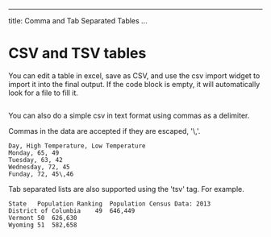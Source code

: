 
---
title: Comma and Tab Separated Tables
...

# CSV and TSV tables

You can edit a table in excel, save as CSV, and use the csv import widget to import it into the final output.
If the code block is empty, it will automatically look for a file to fill it.

```csv("assets\survey.csv", "Mental Health in Tech survey")
```

You can also do a simple csv in text format using commas as a delimiter.

Commas in the data are accepted if they are escaped, '\\,'.

```csv("Simple Table")
Day, High Temperature, Low Temperature
Monday, 65, 49
Tuesday, 63, 42
Wednesday, 72, 45
Funday, 72, 45\,46
```

Tab separated lists are also supported using the 'tsv' tag.  For example.

```tsv("US States (plus Washington D.C.) Population and Ranking")
State	Population Ranking	Population Census Data: 2013
District of Columbia	49	646,449
Vermont	50	626,630
Wyoming	51	582,658
```

